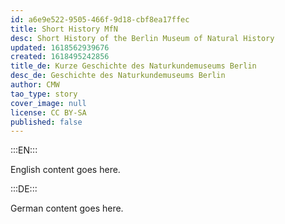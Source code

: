 ```yaml
---
id: a6e9e522-9505-466f-9d18-cbf8ea17ffec
title: Short History MfN
desc: Short History of the Berlin Museum of Natural History
updated: 1618562939676
created: 1618495242856
title_de: Kurze Geschichte des Naturkundemuseums Berlin
desc_de: Geschichte des Naturkundemuseums Berlin
author: CMW
tao_type: story
cover_image: null
license: CC BY-SA
published: false
---
```


:::EN:::

English content goes here.

:::DE:::

German content goes here.
